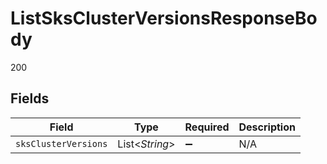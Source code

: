 # ListSksClusterVersionsResponseBody

200


## Fields

| Field                | Type                 | Required             | Description          |
| -------------------- | -------------------- | -------------------- | -------------------- |
| `sksClusterVersions` | List<*String*>       | :heavy_minus_sign:   | N/A                  |